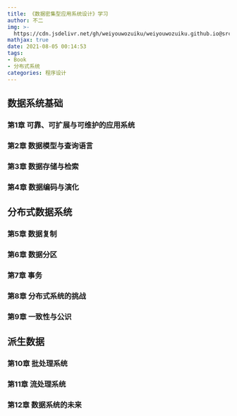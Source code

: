 ```yaml
---
title: 《数据密集型应用系统设计》学习
author: 不二
img: >-
  https://cdn.jsdelivr.net/gh/weiyouwozuiku/weiyouwozuiku.github.io@src/source/_posts/PageImg/程序设计/数据密集型应用系统设计.jpeg
mathjax: true
date: 2021-08-05 00:14:53
tags: 
- Book
- 分布式系统
categories: 程序设计
---
```


## 数据系统基础

### 第1章 可靠、可扩展与可维护的应用系统

### 第2章 数据模型与查询语言

### 第3章 数据存储与检索

### 第4章 数据编码与演化

## 分布式数据系统

### 第5章 数据复制

### 第6章 数据分区

### 第7章 事务

### 第8章 分布式系统的挑战

### 第9章 一致性与公识

## 派生数据

### 第10章 批处理系统

### 第11章 流处理系统

### 第12章 数据系统的未来

